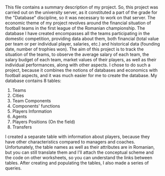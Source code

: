 This file contains a summary description of my project.
So, this project was carried out on the university server, as it constituted a part of the grade for the "Database" discipline, so it was necessary to work on that server.
The economic theme of my project revolves around the financial situation of football teams in the first league of the Romanian championship. The database I have created encompasses all the teams participating in the domestic competition, providing data about them, both financial (total value per team or per individual player, salaries, etc.) and historical data (founding date, number of trophies won). The aim of this project is to track the situation of the teams, to observe the average salary of each team, the salary budget of each team, market values of their players, as well as their individual performances, along with other aspects.
I chose to do such a project, because it combines the notions of databases and economics with football aspects, and it was much easier for me to create the database.
My database contains 8 tables: 
1. Teams 
2. Cities
3. Team Components
4. Components' functions
5. Players Information
6. Agents
7. Players Positions (On the field)
8. Transfers

I created a separate table with information about players, because they have other characteristics compared to managers and coaches. 
Unfortunately, the table names as well as their attributes are in Romanian, but you can still translate them and I'll attach the conceptual scheme and the code on other worksheets, so you can understand the links between tables.
After creating and populating the tables, I also made a series of queries.
